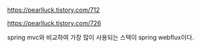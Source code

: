 https://pearlluck.tistory.com/712

https://pearlluck.tistory.com/726


spring mvc와 비교하여 가장 많이 사용되는 스택이 spring webflux이다.
